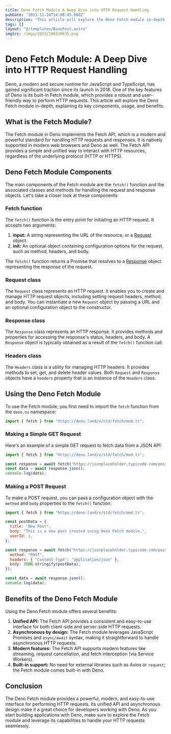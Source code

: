 ```yaml
---
title: Deno Fetch Module A Deep Dive into HTTP Request Handling
pubDate: "2023-11-24T14:08:45.000Z"
description: "This article will explore the Deno Fetch module in-depth, explaining its key components, usage, and benefits."
tags: []
layout: "@/templates/BasePost.astro"
imgSrc: /imgs/2023/186810635.png
---
```

# Deno Fetch Module: A Deep Dive into HTTP Request Handling

Deno, a modern and secure runtime for JavaScript and TypeScript, has gained significant traction since its launch in 2018. One of the key features of Deno is its built-in Fetch module, which provides a robust and user-friendly way to perform HTTP requests. This article will explore the Deno Fetch module in-depth, explaining its key components, usage, and benefits.

## What is the Fetch Module?

The Fetch module in Deno implements the Fetch API, which is a modern and powerful standard for handling HTTP requests and responses. It is natively supported in modern web browsers and Deno as well. The Fetch API provides a simple and unified way to interact with HTTP resources, regardless of the underlying protocol (HTTP or HTTPS).

## Deno Fetch Module Components

The main components of the Fetch module are the `fetch()` function and the associated classes and methods for handling the request and response objects. Let's take a closer look at these components:

### Fetch function

The `fetch()` function is the entry point for initiating an HTTP request. It accepts two arguments:

1. **input:** A string representing the URL of the resource, or a [Request](#request-class) object.
2. **init:** An optional object containing configuration options for the request, such as method, headers, and body.

The `fetch()` function returns a Promise that resolves to a [Response](#response-class) object representing the response of the request.

### Request class

The `Request` class represents an HTTP request. It enables you to create and manage HTTP request objects, including setting request headers, method, and body. You can instantiate a new `Request` object by passing a URL and an optional configuration object to the constructor.

### Response class

The `Response` class represents an HTTP response. It provides methods and properties for accessing the response's status, headers, and body. A `Response` object is typically obtained as a result of the `fetch()` function call.

### Headers class

The `Headers` class is a utility for managing HTTP headers. It provides methods to set, get, and delete header values. Both `Request` and `Response` objects have a `headers` property that is an instance of the `Headers` class.

## Using the Deno Fetch Module

To use the Fetch module, you first need to import the `fetch` function from the `deno.ns` namespace:

```javascript
import { fetch } from "https://deno.land/x/std/fetch/mod.ts";
```

### Making a Simple GET Request

Here's an example of a simple GET request to fetch data from a JSON API:

```javascript
import { fetch } from "https://deno.land/x/std/fetch/mod.ts";

const response = await fetch("https://jsonplaceholder.typicode.com/posts/1");
const data = await response.json();
console.log(data);
```

### Making a POST Request

To make a POST request, you can pass a configuration object with the `method` and `body` properties to the `fetch()` function:

```javascript
import { fetch } from "https://deno.land/x/std/fetch/mod.ts";

const postData = {
  title: "New Post",
  body: "This is a new post created using Deno Fetch module.",
  userId: 1,
};

const response = await fetch("https://jsonplaceholder.typicode.com/posts", {
  method: "POST",
  headers: { "Content-Type": "application/json" },
  body: JSON.stringify(postData),
});

const data = await response.json();
console.log(data);
```

## Benefits of the Deno Fetch Module

Using the Deno Fetch module offers several benefits:

1. **Unified API:** The Fetch API provides a consistent and easy-to-use interface for both client-side and server-side HTTP requests.
2. **Asynchronous by design:** The Fetch module leverages JavaScript Promises and `async/await` syntax, making it straightforward to handle asynchronous HTTP requests.
3. **Modern features:** The Fetch API supports modern features like streaming, request cancellation, and fetch interception (via Service Workers).
4. **Built-in support:** No need for external libraries such as Axios or `request`; the Fetch module comes built-in with Deno.

## Conclusion

The Deno Fetch module provides a powerful, modern, and easy-to-use interface for performing HTTP requests. Its unified API and asynchronous design make it a great choice for developers working with Deno. As you start building applications with Deno, make sure to explore the Fetch module and leverage its capabilities to handle your HTTP requests seamlessly.
